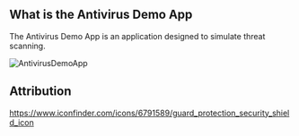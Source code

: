 ## What is the Antivirus Demo App
The Antivirus Demo App is an application designed to simulate threat scanning.

![AntivirusDemoApp](https://github.com/Naguales/antivirus-demo-app/assets/12149564/43a6d13f-65e5-4a71-9106-d097f52badfd)

## Attribution 
https://www.iconfinder.com/icons/6791589/guard_protection_security_shield_icon
